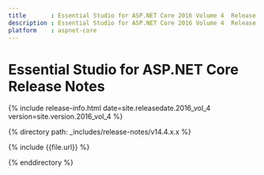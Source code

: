 ```yaml
---
title 		: Essential Studio for ASP.NET Core 2016 Volume 4  Release Notes
description : Essential Studio for ASP.NET Core 2016 Volume 4  Release Notes
platform 	: aspnet-core
---
```


# Essential Studio for ASP.NET Core Release Notes

{% include release-info.html date=site.releasedate.2016_vol_4 version=site.version.2016_vol_4 %} 

{% directory path: _includes/release-notes/v14.4.x.x %}

{% include {{file.url}} %}

{% enddirectory %}
